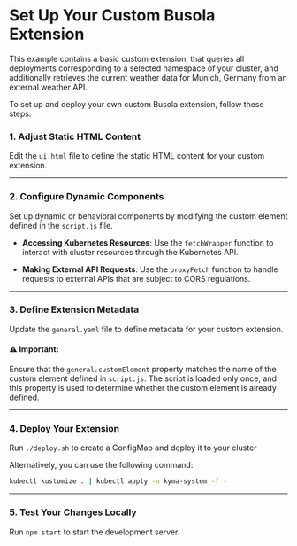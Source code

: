 # Set Up Your Custom Busola Extension

This example contains a basic custom extension, that queries all deployments corresponding to a selected namespace of your cluster, and additionally retrieves the current weather data for Munich, Germany from an external weather API.

To set up and deploy your own custom Busola extension, follow these steps.

### 1. Adjust Static HTML Content

Edit the `ui.html` file to define the static HTML content for your custom extension.

---

### 2. Configure Dynamic Components

Set up dynamic or behavioral components by modifying the custom element defined in the `script.js` file.

- **Accessing Kubernetes Resources**: Use the `fetchWrapper` function to interact with cluster resources through the Kubernetes API.

- **Making External API Requests**: Use the `proxyFetch` function to handle requests to external APIs that are subject to CORS regulations.

---

### 3. Define Extension Metadata

Update the `general.yaml` file to define metadata for your custom extension.

#### ⚠️ Important:

Ensure that the `general.customElement` property matches the name of the custom element defined in `script.js`. The script is loaded only once, and this property is used to determine whether the custom element is already defined.

---

### 4. Deploy Your Extension

Run `./deploy.sh` to create a ConfigMap and deploy it to your cluster

Alternatively, you can use the following command:

```bash
kubectl kustomize . | kubectl apply -n kyma-system -f -
```

---

### 5. Test Your Changes Locally

Run `npm start` to start the development server.
